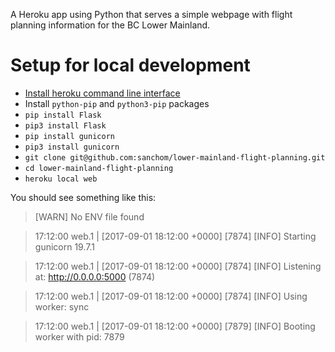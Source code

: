 A Heroku app using Python that serves a simple webpage with flight
planning information for the BC Lower Mainland.

# Setup for local development

* [Install heroku command line interface](https://devcenter.heroku.com/articles/getting-started-with-python#set-up)
* Install `python-pip` and `python3-pip` packages
* `pip install Flask`
* `pip3 install Flask`
* `pip install gunicorn`
* `pip3 install gunicorn`
* `git clone git@github.com:sanchom/lower-mainland-flight-planning.git`
* `cd lower-mainland-flight-planning`
* `heroku local web`

You should see something like this:

> [WARN] No ENV file found

> 17:12:00 web.1   |  [2017-09-01 18:12:00 +0000] [7874] [INFO] Starting gunicorn 19.7.1

> 17:12:00 web.1   |  [2017-09-01 18:12:00 +0000] [7874] [INFO] Listening at: http://0.0.0.0:5000 (7874)

> 17:12:00 web.1   |  [2017-09-01 18:12:00 +0000] [7874] [INFO] Using worker: sync

> 17:12:00 web.1   |  [2017-09-01 18:12:00 +0000] [7879] [INFO] Booting worker with pid: 7879
